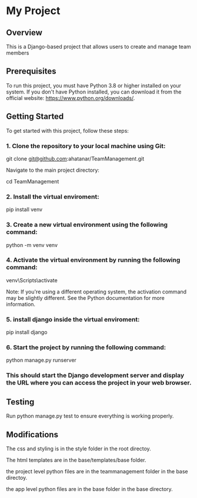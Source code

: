 # My Project
## Overview
This is a Django-based project that allows users to create and manage team members

## Prerequisites
To run this project, you must have Python 3.8 or higher installed on your system. If you don't have Python installed, you can download it from the official website: https://www.python.org/downloads/.

## Getting Started
To get started with this project, follow these steps:

### 1. Clone the repository to your local machine using Git:



git clone git@github.com:ahatanar/TeamManagement.git

Navigate to the main project directory:

cd TeamManagement

### 2. Install the virtual enviroment:

pip install venv


### 3. Create a new virtual environment using the following command:


python -m venv venv
### 4. Activate the virtual environment by running the following command:

venv\Scripts\activate

Note: If you're using a different operating system, the activation command may be slightly different. See the Python documentation for more information.

### 5. install django inside the virtual enviroment:

pip install django

### 6. Start the project by running the following command:

python manage.py runserver

### This should start the Django development server and display the URL where you can access the project in your web browser.

## Testing
Run python manage.py test
to ensure everything is working properly.

## Modifications
The css and styling is in the style folder in the root directoy.

The html templates are in the base/templates/base folder.

the project level python files are in the teammanagement folder in the base directoy.

the app level python files are in the base folder in the base directory.
